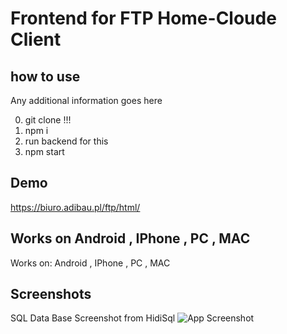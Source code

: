 # Frontend for FTP Home-Cloude Client

## how to use

Any additional information goes here

0. git clone !!!
1. npm i
2. run backend for this
3. npm start
## Demo


https://biuro.adibau.pl/ftp/html/

## Works on  Android ,    IPhone ,   PC ,  MAC
Works on:   Android ,    IPhone ,   PC ,  MAC
## Screenshots
SQL Data Base Screenshot from HidiSql
![App Screenshot](https://www.biuro.adibau.pl/zdjecia/login.png)

